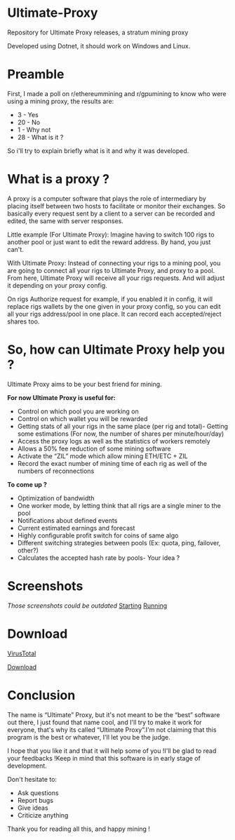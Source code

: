 # Ultimate-Proxy
Repository for Ultimate Proxy releases, a stratum mining proxy

Developed using Dotnet, it should work on Windows and Linux.


# Preamble

First, I made a poll on r/ethereummining and r/gpumining to know who were using a mining proxy, the results are:

* 3 - Yes
* 20 - No
* 1 - Why not
* 28 - What is it ?

So i'll try to explain briefly what is it and why it was developed.


# What is a proxy ?

A proxy is a computer software that plays the role of intermediary by placing itself between two hosts to facilitate or monitor their exchanges.
So basically every request sent by a client to a server can be recorded and edited, the same with server responses.

Little example (For Ultimate Proxy):
Imagine having to switch 100 rigs to another pool or just want to edit the reward address. By hand, you just can't.

With Ultimate Proxy:
Instead of connecting your rigs to a mining pool, you are going to connect all your rigs to Ultimate Proxy, and proxy to a pool.
From here, Ultimate Proxy will receive all your rigs requests. And will adjust it depending on your proxy config. 

On rigs Authorize request for example, if you enabled it in config, it will replace rigs wallets by the one given in your proxy config, so you can edit all your rigs address/pool in one place.
It can record each accepted/reject shares too.


# So, how can Ultimate Proxy help you ?

Ultimate Proxy aims to be your best friend for mining.

**For now Ultimate Proxy is useful for:**

* Control on which pool you are working on
* Control on which wallet you will be rewarded
* Getting stats of all your rigs in the same place (per rig and total)- Getting some estimations (For now, the number of shares per minute/hour/day)
* Access the proxy logs as well as the statistics of workers remotely
* Allows a 50% fee reduction of some mining software
* Activate the “ZIL” mode which allow mining ETH/ETC + ZIL
* Record the exact number of mining time of each rig as well of the numbers of reconnections

**To come up ?**

* Optimization of bandwidth
* One worker mode, by letting think that all rigs are a single miner to the pool
* Notifications about defined events
* Current estimated earnings and forecast
* Highly configurable profit switch for coins of same algo
* Different switching strategies between pools (Ex: quota, ping, failover, other?)
* Calculates the accepted hash rate by pools- Your idea ?


# Screenshots

*Those screenshots could be outdated*
[Starting](https://preview.redd.it/yz2znqzb39z51.png?width=978&format=png&auto=webp&s=81390a36176b471072eb40e6bcf1b5468709b712)
[Running](https://preview.redd.it/ak4fuwce39z51.png?width=723&format=png&auto=webp&s=985b5198a04ceedd93d19e1c731a62d4bd666d59)


# Download

[VirusTotal](https://www.virustotal.com/gui/file/83036d1a43b9fb88041bf6a6f96586836e406fdee81065b51a9dec044bc68fc1/detection)

[Download](https://github.com/romslf/Ultimate-Proxy/releases)


# Conclusion

The name is “Ultimate” Proxy, but it's not meant to be the “best” software out there, I just found that name cool, and I'll try to make it work for everyone, that's why its called “Ultimate Proxy”.I'm not claiming that this program is the best or whatever, I'll let you be the judge.

I hope that you like it and that it will help some of you !I'll be glad to read your feedbacks !Keep in mind that this software is in early stage of development.


Don't hesitate to:
* Ask questions
* Report bugs
* Give ideas
* Criticize anything

Thank you for reading all this, and happy mining !
